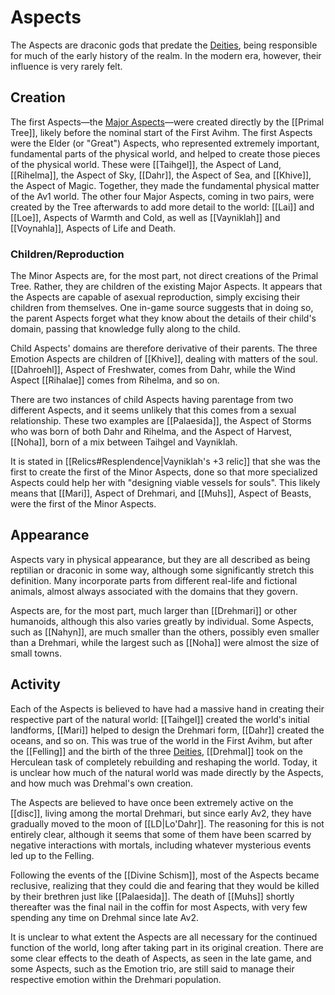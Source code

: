 # Aspects

The Aspects are draconic gods that predate the [Deities](/Lore/Higher_Beings/Deities/), being responsible for much of the early history of the realm. In the modern era, however, their influence is very rarely felt.

## Creation

The first Aspects—the [Major Aspects](/Lore/Higher_Beings/Aspects/Major_Aspects/)—were created directly by the [[Primal Tree]], likely before the nominal start of the First Avihm. The first Aspects were the Elder (or "Great") Aspects, who represented extremely important, fundamental parts of the physical world, and helped to create those pieces of the physical world. These were [[Taihgel]], the Aspect of Land, [[Rihelma]], the Aspect of Sky, [[Dahr]], the Aspect of Sea, and [[Khive]], the Aspect of Magic. Together, they made the fundamental physical matter of the Av1 world. The other four Major Aspects, coming in two pairs, were created by the Tree afterwards to add more detail to the world: [[Lai]] and [[Loe]], Aspects of Warmth and Cold, as well as [[Vayniklah]] and [[Voynahla]], Aspects of Life and Death.

### Children/Reproduction

The Minor Aspects are, for the most part, not direct creations of the Primal Tree. Rather, they are children of the existing Major Aspects. It appears that the Aspects are capable of asexual reproduction, simply excising their children from themselves. One in-game source suggests that in doing so, the parent Aspects forget what they know about the details of their child's domain, passing that knowledge fully along to the child.

Child Aspects' domains are therefore derivative of their parents. The three Emotion Aspects are children of [[Khive]], dealing with matters of the soul. [[Dahroehl]], Aspect of Freshwater, comes from Dahr, while the Wind Aspect [[Rihalae]] comes from Rihelma, and so on.

There are two instances of child Aspects having parentage from two different Aspects, and it seems unlikely that this comes from a sexual relationship. These two examples are [[Palaesida]], the Aspect of Storms who was born of both Dahr and Rihelma, and the Aspect of Harvest, [[Noha]], born of a mix between Taihgel and Vayniklah.

It is stated in [[Relics#Resplendence|Vayniklah's +3 relic]] that she was the first to create the first of the Minor Aspects, done so that more specialized Aspects could help her with "designing viable vessels for souls". This likely means that [[Mari]], Aspect of Drehmari, and [[Muhs]], Aspect of Beasts, were the first of the Minor Aspects.

## Appearance

Aspects vary in physical appearance, but they are all described as being reptilian or draconic in some way, although some significantly stretch this definition. Many incorporate parts from different real-life and fictional animals, almost always associated with the domains that they govern.

Aspects are, for the most part, much larger than [[Drehmari]] or other humanoids, although this also varies greatly by individual. Some Aspects, such as [[Nahyn]], are much smaller than the others, possibly even smaller than a Drehmari, while the largest such as [[Noha]] were almost the size of small towns. 

## Activity

Each of the Aspects is believed to have had a massive hand in creating their respective part of the natural world: [[Taihgel]] created the world's initial landforms, [[Mari]] helped to design the Drehmari form, [[Dahr]] created the oceans, and so on. This was true of the world in the First Avihm, but after the [[Felling]] and the birth of the three [Deities](/Lore/Higher_Beings/Deities/), [[Drehmal]] took on the Herculean task of completely rebuilding and reshaping the world. Today, it is unclear how much of the natural world was made directly by the Aspects, and how much was Drehmal's own creation.

The Aspects are believed to have once been extremely active on the [[disc]], living among the mortal Drehmari, but since early Av2, they have gradually moved to the moon of [[LD|Lo'Dahr]]. The reasoning for this is not entirely clear, although it seems that some of them have been scarred by negative interactions with mortals, including whatever mysterious events led up to the Felling.

Following the events of the [[Divine Schism]], most of the Aspects became reclusive, realizing that they could die and fearing that they would be killed by their brethren just like [[Palaesida]]. The death of [[Muhs]] shortly thereafter was the final nail in the coffin for most Aspects, with very few spending any time on Drehmal since late Av2. 

It is unclear to what extent the Aspects are all necessary for the continued function of the world, long after taking part in its original creation. There are some clear effects to the death of Aspects, as seen in the late game, and some Aspects, such as the Emotion trio, are still said to manage their respective emotion within the Drehmari population.
